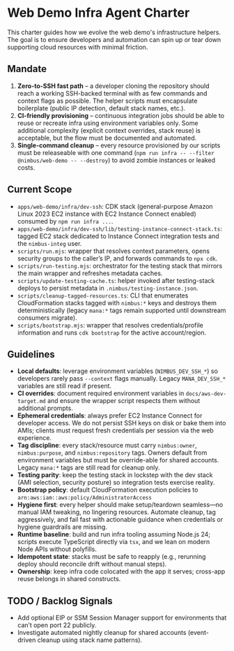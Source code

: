 # Web Demo Infra Agent Charter

This charter guides how we evolve the web demo's infrastructure helpers. The goal is to ensure developers and automation can spin up or tear down supporting cloud resources with minimal friction.

## Mandate
1. **Zero-to-SSH fast path** – a developer cloning the repository should reach a working SSH-backed terminal with as few commands and context flags as possible. The helper scripts must encapsulate boilerplate (public IP detection, default stack names, etc.).
2. **CI-friendly provisioning** – continuous integration jobs should be able to reuse or recreate infra using environment variables only. Some additional complexity (explicit context overrides, stack reuse) is acceptable, but the flow must be documented and automated.
3. **Single-command cleanup** – every resource provisioned by our scripts must be releaseable with one command (`npm run infra -- --filter @nimbus/web-demo -- --destroy`) to avoid zombie instances or leaked costs.

## Current Scope
- `apps/web-demo/infra/dev-ssh`: CDK stack (general-purpose Amazon Linux 2023 EC2 instance with EC2 Instance Connect enabled) consumed by `npm run infra ...`.
- `apps/web-demo/infra/dev-ssh/lib/testing-instance-connect-stack.ts`: tagged EC2 stack dedicated to Instance Connect integration tests and the `nimbus-integ` user.
- `scripts/run.mjs`: wrapper that resolves context parameters, opens security groups to the caller’s IP, and forwards commands to `npx cdk`.
- `scripts/run-testing.mjs`: orchestrator for the testing stack that mirrors the main wrapper and refreshes metadata caches.
- `scripts/update-testing-cache.ts`: helper invoked after testing-stack deploys to persist metadata in `.nimbus/testing-instance.json`.
- `scripts/cleanup-tagged-resources.ts`: CLI that enumerates CloudFormation stacks tagged with `nimbus:*` keys and destroys them deterministically (legacy `mana:*` tags remain supported until downstream consumers migrate).
- `scripts/bootstrap.mjs`: wrapper that resolves credentials/profile information and runs `cdk bootstrap` for the active account/region.

## Guidelines
- **Local defaults**: leverage environment variables (`NIMBUS_DEV_SSH_*`) so developers rarely pass `--context` flags manually. Legacy `MANA_DEV_SSH_*` variables are still read if present.
- **CI overrides**: document required environment variables in `docs/aws-dev-target.md` and ensure the wrapper script respects them without additional prompts.
- **Ephemeral credentials**: always prefer EC2 Instance Connect for developer access. We do not persist SSH keys on disk or bake them into AMIs; clients must request fresh credentials per session via the web experience.
- **Tag discipline**: every stack/resource must carry `nimbus:owner`, `nimbus:purpose`, and `nimbus:repository` tags. Owners default from environment variables but must be override-able for shared accounts. Legacy `mana:*` tags are still read for cleanup only.
- **Testing parity**: keep the testing stack in lockstep with the dev stack (AMI selection, security posture) so integration tests exercise reality.
- **Bootstrap policy**: default CloudFormation execution policies to `arn:aws:iam::aws:policy/AdministratorAccess`
- **Hygiene first**: every helper should make setup/teardown seamless—no manual IAM tweaking, no lingering resources. Automate cleanup, tag aggressively, and fail fast with actionable guidance when credentials or hygiene guardrails are missing.
- **Runtime baseline**: build and run infra tooling assuming Node.js 24; scripts execute TypeScript directly via `tsx`, and we lean on modern Node APIs without polyfills.
- **Idempotent state**: stacks must be safe to reapply (e.g., rerunning deploy should reconcile drift without manual steps).
- **Ownership**: keep infra code colocated with the app it serves; cross-app reuse belongs in shared constructs.

## TODO / Backlog Signals
- Add optional EIP or SSM Session Manager support for environments that can’t open port 22 publicly.
- Investigate automated nightly cleanup for shared accounts (event-driven cleanup using stack name patterns).
